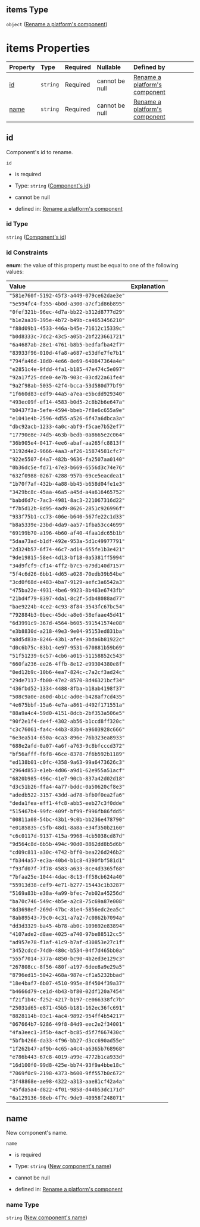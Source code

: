 ## items Type

`object` ([Rename a platform's component](generic-properties-root-addrename-custom-platforms-components-properties-rename-component-rename-a-platforms-component.md))

# items Properties

| Property      | Type     | Required | Nullable       | Defined by                                                                                                                                     |
| :------------ | :------- | :------- | :------------- | :--------------------------------------------------------------------------------------------------------------------------------------------- |
| [id](#id)     | `string` | Required | cannot be null | [Rename a platform's component](rename-platform-component-properties-components-id.md "rename-platform-component.json#/properties/id")         |
| [name](#name) | `string` | Required | cannot be null | [Rename a platform's component](rename-platform-component-properties-new-components-name.md "rename-platform-component.json#/properties/name") |

## id

Component's id to rename.

`id`

*   is required

*   Type: `string` ([Component's id](rename-platform-component-properties-components-id.md))

*   cannot be null

*   defined in: [Rename a platform's component](rename-platform-component-properties-components-id.md "rename-platform-component.json#/properties/id")

### id Type

`string` ([Component's id](rename-platform-component-properties-components-id.md))

### id Constraints

**enum**: the value of this property must be equal to one of the following values:

| Value                                    | Explanation |
| :--------------------------------------- | :---------- |
| `"581e760f-5192-45f3-a449-079ce62dae3e"` |             |
| `"5e594fc4-f355-4b0d-a300-a7cf1d86b895"` |             |
| `"0fef321b-96ec-4d7a-bb22-b312d8777d29"` |             |
| `"b1e2aa39-395e-4b72-b49b-ca4653456210"` |             |
| `"f88d09b1-4533-446a-b45e-71612c15339c"` |             |
| `"b0d8333c-7dc2-43c5-a05b-2bf223661721"` |             |
| `"6a4687ab-28e1-4761-b8b5-bedfafba42f7"` |             |
| `"83933f96-010d-4fa8-a687-e53dfe7fe7b1"` |             |
| `"794fa46d-18d0-4e66-8e69-640847364a4e"` |             |
| `"e2851c4e-9fdd-4fa1-b185-47e474c5e097"` |             |
| `"92a17f25-dde0-4e7b-903c-03cd22a61fe4"` |             |
| `"9a2f98ab-5035-42f4-bcca-53d580d77bf9"` |             |
| `"1f660d83-edf9-44a5-a7ea-e5bcdd929340"` |             |
| `"493ec09f-ef14-4583-b0d5-2c8b2b6e647a"` |             |
| `"b0437f3a-5efe-4594-bbeb-7f8e6c655a9e"` |             |
| `"e1041e4b-2596-4d55-a526-6f47a6dbca3a"` |             |
| `"dbc92acb-1233-4a0c-abf9-f5cae7b52ef7"` |             |
| `"17790e8e-74d5-463b-bedb-0a8665e2c064"` |             |
| `"36b905e4-0417-4ee6-abaf-aa265fc8813f"` |             |
| `"3192d4e2-9666-4aa3-af26-15874581cfc7"` |             |
| `"922e5507-64a7-482b-9636-fa2507aa0140"` |             |
| `"0b36dc5e-fd71-47e3-b669-6556d3c74e76"` |             |
| `"632f0988-0267-4288-957b-69ce5eacdea1"` |             |
| `"1b70f7af-432b-4a88-bb45-b658d04fe1e3"` |             |
| `"3429bc8c-45aa-46a5-a45d-a4a616465752"` |             |
| `"babd6d7c-7ac3-4981-8ac3-221067316d22"` |             |
| `"f7b5d12b-8d95-4ad9-8626-2851c926996f"` |             |
| `"933f75b1-cc73-406e-b640-567fe22c1d33"` |             |
| `"b8a5339e-23bd-4da9-aa57-1fba53cc4699"` |             |
| `"69199b70-a196-4b60-af40-4faa1dc65b1b"` |             |
| `"5daa73ad-b1df-492e-953a-5d1c49977791"` |             |
| `"2d324b57-6f74-46c7-ad14-655fe1b3e421"` |             |
| `"9de19815-58e4-4d13-bf18-0a5381ff5994"` |             |
| `"34d9fcf9-cf14-4ff2-b7c5-679d140d7157"` |             |
| `"5f4c6d26-6bb1-4d65-a028-70edb39b54be"` |             |
| `"3cd0f68d-e483-4ba7-9129-aefc3a6542a3"` |             |
| `"475ba22e-4931-4be6-9923-8b463e6743fb"` |             |
| `"21bd4f79-8397-4da1-8c2f-5db48088ad77"` |             |
| `"bae9224b-4ce2-4c93-8f84-3543fc67bc54"` |             |
| `"792884b3-0bec-45dc-a8e6-58efaae45d41"` |             |
| `"6d3991c9-367d-4564-b605-591541574e08"` |             |
| `"e3b8830d-a218-49e3-9e04-95153ed831ba"` |             |
| `"a8d5d83a-8246-43b1-afe4-3bda6b81922c"` |             |
| `"d0c6b75c-83b1-4e97-9531-670881b59b69"` |             |
| `"51f51239-6c57-4cb6-a015-51158852c543"` |             |
| `"660fa236-ee26-4ffb-8e12-e99304380e8f"` |             |
| `"0ed12b9c-10b6-4ea7-824c-c7a2cf3ad24c"` |             |
| `"29de7117-fb00-47e2-8570-8d46321bcf34"` |             |
| `"436fbd52-1334-4488-8fba-b18ab4198f37"` |             |
| `"508c9a0e-a60d-4b1c-ad0e-b428af7cd435"` |             |
| `"4e675bbf-15a6-4e7a-a861-d492f171551a"` |             |
| `"88a9a4c4-59d0-4151-8dcb-2bf353a506e5"` |             |
| `"90f2e1f4-de4f-4302-ab56-b1ccd8ff320c"` |             |
| `"c3c76061-fa4c-44b3-83b4-a9603928c666"` |             |
| `"6e3ea514-650a-4ca3-896e-76b323ea8933"` |             |
| `"688e2afd-0a07-4a6f-a763-9c8bfcccd372"` |             |
| `"bf56afff-f6f8-46ce-8378-7f6b592b1189"` |             |
| `"ed138b01-c0fc-4358-9a63-99a6473626c3"` |             |
| `"2964d853-e1eb-4d06-a9d1-62e955a51acf"` |             |
| `"6820b985-496c-41e7-90cb-837a42d02d18"` |             |
| `"d3c51b26-ffa4-4a77-bddc-0a50620cf8e3"` |             |
| `"adedb522-3157-43dd-ad78-bfb0f0ea2fa6"` |             |
| `"deda1fea-eff1-4fc8-abb5-eeb27c3f0dde"` |             |
| `"515467b4-99fc-409f-bf99-f996fb86fdd5"` |             |
| `"00811a08-54bc-43b1-9c0b-bb236e478790"` |             |
| `"e0185835-c5fb-48d1-8a8a-e34f350b2160"` |             |
| `"c6c0117d-9137-415a-9968-4cb5038cd87d"` |             |
| `"9d564c8d-6b5b-494c-90d0-8862dd8b5d6b"` |             |
| `"cd09c811-a30c-4742-bff0-bea226d246b2"` |             |
| `"fb344a57-ec3a-40b4-b1c8-4390fbf581d1"` |             |
| `"f93fd07f-7f78-4583-a633-8ce4d3365f68"` |             |
| `"7bfaa25e-1044-4dac-8c13-ff58cb624a40"` |             |
| `"55913d38-cef9-4e71-b277-15443c1b3287"` |             |
| `"5169a83b-e38a-4a99-bfec-7eb02a45256d"` |             |
| `"ba70c746-549c-4b5e-a2c8-75c69a87e008"` |             |
| `"8d3698ef-269d-47bc-81e4-5856edc2ea5c"` |             |
| `"8ab89543-79c0-4c31-a7a2-7c0862b7094a"` |             |
| `"dd3d3329-ba45-4b78-ab0c-109692e83894"` |             |
| `"4107ade2-d8ae-4025-a740-97be88512cc5"` |             |
| `"ad957e78-f1af-41c9-b7af-d30853e27c1f"` |             |
| `"3452cdcd-74d0-480c-b534-04f7d465bb0a"` |             |
| `"555f7014-377a-4850-bc90-4b2ed3e129c3"` |             |
| `"267808cc-8f56-480f-a197-6dee8a9e29a5"` |             |
| `"8796ed15-5042-468a-987e-cf1a5232bbad"` |             |
| `"18e4baf7-6b07-4510-995e-8f4504f39a37"` |             |
| `"b4666d79-ce1d-4b43-bf80-02df120a7454"` |             |
| `"f21f1b4c-f252-4217-b197-ce066338fc7b"` |             |
| `"25031d65-e871-45b5-b181-162ec36fc691"` |             |
| `"8828114b-03c1-4ac4-9892-954ff4b54217"` |             |
| `"067664b7-9286-49f8-84d9-eec2e2f34001"` |             |
| `"4fa3eec1-3f5b-4acf-bc85-d5f7f667430c"` |             |
| `"5bfb4266-da33-4f96-bb27-d3cc690ad55e"` |             |
| `"1f262b47-af9b-4c65-a4c4-a6365b768968"` |             |
| `"e786b443-67c8-4019-a99e-4772b1ca933d"` |             |
| `"16d100f0-99d8-425e-bb74-93f9a4bbe18c"` |             |
| `"7069f0c9-2198-4373-b600-9ff557b0c672"` |             |
| `"3f48868e-ae98-4322-a313-aae81cf42a4a"` |             |
| `"45fda5a4-d822-4f01-9858-d44b53dc171d"` |             |
| `"6a129136-98eb-4f7c-9de9-40958f248071"` |             |

## name

New component's name.

`name`

*   is required

*   Type: `string` ([New component's name](rename-platform-component-properties-new-components-name.md))

*   cannot be null

*   defined in: [Rename a platform's component](rename-platform-component-properties-new-components-name.md "rename-platform-component.json#/properties/name")

### name Type

`string` ([New component's name](rename-platform-component-properties-new-components-name.md))
